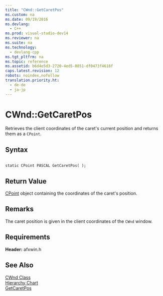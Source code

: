 ```yaml
---
title: "CWnd::GetCaretPos"
ms.custom: na
ms.date: 09/19/2016
ms.devlang: 
  - C++
ms.prod: visual-studio-dev14
ms.reviewer: na
ms.suite: na
ms.technology: 
  - devlang-cpp
ms.tgt_pltfrm: na
ms.topic: reference
ms.assetid: b6d4e5d3-2720-4ed5-8851-df0473f4618f
caps.latest.revision: 12
robots: noindex,nofollow
translation.priority.ht: 
  - de-de
  - ja-jp
---
```

# CWnd::GetCaretPos
Retrieves the client coordinates of the caret's current position and returns them as a `CPoint`.  
  
## Syntax  
  
```  
  
static CPoint PASCAL GetCaretPos( );  
```  
  
## Return Value  
 [CPoint](../vs140/CPoint-Class.md) object containing the coordinates of the caret's position.  
  
## Remarks  
 The caret position is given in the client coordinates of the `CWnd` window.  
  
## Requirements  
 **Header:** afxwin.h  
  
## See Also  
 [CWnd Class](../vs140/CWnd-Class.md)   
 [Hierarchy Chart](../vs140/Hierarchy-Chart.md)   
 [GetCaretPos](http://msdn.microsoft.com/library/windows/desktop/ms648402)